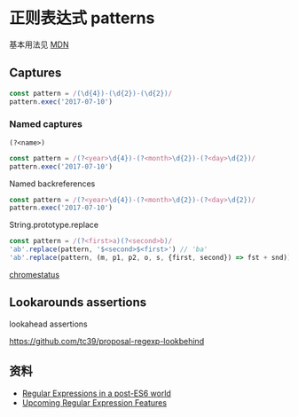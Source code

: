 # 正则表达式 patterns

基本用法见 [MDN](https://developer.mozilla.org/en-US/docs/Web/JavaScript/Reference/Global_Objects/RegExp)

## Captures

```js
const pattern = /(\d{4})-(\d{2})-(\d{2})/
pattern.exec('2017-07-10')
```

### Named captures

`(?<name>)`

```js
const pattern = /(?<year>\d{4})-(?<month>\d{2})-(?<day>\d{2})/
pattern.exec('2017-07-10')
```

Named backreferences

```js
const pattern = /(?<year>\d{4})-(?<month>\d{2})-(?<day>\d{2})/
pattern.exec('2017-07-10')
```

String.prototype.replace

```js
const pattern = /(?<first>a)(?<second>b)/
'ab'.replace(pattern, '$<second>$<first>') // 'ba'
'ab'.replace(pattern, (m, p1, p2, o, s, {first, second}) => fst + snd)) // 'ba'
```

[chromestatus](https://www.chromestatus.com/features/5653365786673152)

## Lookarounds assertions

lookahead assertions

https://github.com/tc39/proposal-regexp-lookbehind


## 资料

- [Regular Expressions in a post-ES6 world](https://ponyfoo.com/articles/regular-expressions-post-es6)
- [Upcoming Regular Expression Features](https://developers.google.com/web/updates/2017/07/upcoming-regexp-features)
